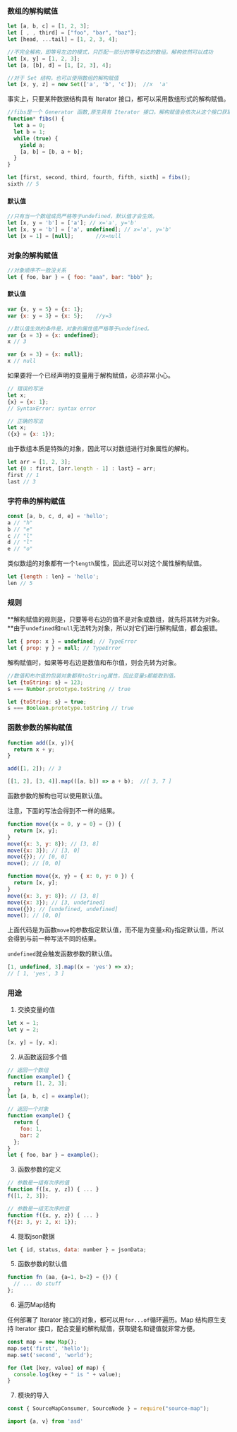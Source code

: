 ### 数组的解构赋值

```js
let [a, b, c] = [1, 2, 3];
let [ , , third] = ["foo", "bar", "baz"];
let [head, ...tail] = [1, 2, 3, 4];

//不完全解构，即等号左边的模式，只匹配一部分的等号右边的数组。解构依然可以成功
let [x, y] = [1, 2, 3];
let [a, [b], d] = [1, [2, 3], 4];

//对于 Set 结构，也可以使用数组的解构赋值
let [x, y, z] = new Set(['a', 'b', 'c']);  //x  'a'
```

事实上，只要某种数据结构具有 Iterator 接口，都可以采用数组形式的解构赋值。

```js
//fibs是一个 Generator 函数,原生具有 Iterator 接口。解构赋值会依次从这个接口获取值。
function* fibs() {
  let a = 0;
  let b = 1;
  while (true) {
    yield a;
    [a, b] = [b, a + b];
  }
}

let [first, second, third, fourth, fifth, sixth] = fibs();
sixth // 5
```

#### 默认值

```js
//只有当一个数组成员严格等于undefined，默认值才会生效。
let [x, y = 'b'] = ['a']; // x='a', y='b'
let [x, y = 'b'] = ['a', undefined]; // x='a', y='b'
let [x = 1] = [null];		//x=null
```



### 对象的解构赋值

```js
//对象顺序不一致没关系
let { foo, bar } = { foo: "aaa", bar: "bbb" };
```

#### 默认值

```js
var {x, y = 5} = {x: 1};
var {x: y = 3} = {x: 5};	//y=3

//默认值生效的条件是，对象的属性值严格等于undefined。
var {x = 3} = {x: undefined};
x // 3

var {x = 3} = {x: null};
x // null
```



如果要将一个已经声明的变量用于解构赋值，必须非常小心。

```js
// 错误的写法
let x;
{x} = {x: 1};
// SyntaxError: syntax error

// 正确的写法
let x;
({x} = {x: 1});
```

由于数组本质是特殊的对象，因此可以对数组进行对象属性的解构。

```js
let arr = [1, 2, 3];
let {0 : first, [arr.length - 1] : last} = arr;
first // 1
last // 3
```



### 字符串的解构赋值

```js
const [a, b, c, d, e] = 'hello';
a // "h"
b // "e"
c // "l"
d // "l"
e // "o"
```

类似数组的对象都有一个`length`属性，因此还可以对这个属性解构赋值。

```js
let {length : len} = 'hello';
len // 5
```



### 规则

**解构赋值的规则是，只要等号右边的值不是对象或数组，就先将其转为对象。**由于`undefined`和`null`无法转为对象，所以对它们进行解构赋值，都会报错。

```js
let { prop: x } = undefined; // TypeError
let { prop: y } = null; // TypeError
```

解构赋值时，如果等号右边是数值和布尔值，则会先转为对象。

```js
//数值和布尔值的包装对象都有toString属性，因此变量s都能取到值。
let {toString: s} = 123;
s === Number.prototype.toString // true

let {toString: s} = true;
s === Boolean.prototype.toString // true
```



### 函数参数的解构赋值

```js
function add([x, y]){
  return x + y;
}

add([1, 2]); // 3

[[1, 2], [3, 4]].map(([a, b]) => a + b);  //[ 3, 7 ]

```

函数参数的解构也可以使用默认值。

注意，下面的写法会得到不一样的结果。

```js
function move({x = 0, y = 0} = {}) {
  return [x, y];
}
move({x: 3, y: 8}); // [3, 8]
move({x: 3}); // [3, 0]
move({}); // [0, 0]
move(); // [0, 0]

function move({x, y} = { x: 0, y: 0 }) {
  return [x, y];
}
move({x: 3, y: 8}); // [3, 8]
move({x: 3}); // [3, undefined]
move({}); // [undefined, undefined]
move(); // [0, 0]
```

上面代码是为函数`move`的参数指定默认值，而不是为变量`x`和`y`指定默认值，所以会得到与前一种写法不同的结果。

`undefined`就会触发函数参数的默认值。

```js
[1, undefined, 3].map((x = 'yes') => x);
// [ 1, 'yes', 3 ]
```



### 用途

1. 交换变量的值

```js
let x = 1;
let y = 2;

[x, y] = [y, x];
```

2. 从函数返回多个值

```js
// 返回一个数组
function example() {
  return [1, 2, 3];
}
let [a, b, c] = example();

// 返回一个对象
function example() {
  return {
    foo: 1,
    bar: 2
  };
}
let { foo, bar } = example();
```

3. 函数参数的定义

```js
// 参数是一组有次序的值
function f([x, y, z]) { ... }
f([1, 2, 3]);

// 参数是一组无次序的值
function f({x, y, z}) { ... }
f({z: 3, y: 2, x: 1});
```

4. 提取json数据

```js
let { id, status, data: number } = jsonData;
```

5. 函数参数的默认值

```js
function fn (aa, {a=1, b=2} = {}) {
  // ... do stuff
};
```

6. 遍历Map结构

任何部署了 Iterator 接口的对象，都可以用`for...of`循环遍历。Map 结构原生支持 Iterator 接口，配合变量的解构赋值，获取键名和键值就非常方便。

```js
const map = new Map();
map.set('first', 'hello');
map.set('second', 'world');

for (let [key, value] of map) {
  console.log(key + " is " + value);
}
```

7. 模块的导入

```js
const { SourceMapConsumer, SourceNode } = require("source-map");

import {a, v} from 'asd'
```

